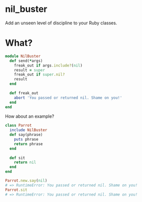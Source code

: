 # nil_buster
Add an unseen level of discipline to your Ruby classes.

# What?

```ruby
module NilBuster
  def send(*args)
    freak_out if args.include?(nil)
    result = super
    freak_out if super.nil?
    result
  end
  
  def freak_out
    abort 'You passed or returned nil. Shame on you!'
  end
end
```

How about an example?

```ruby
class Parrot
  include NilBuster
  def say(phrase)
    puts phrase
    return phrase
  end
  
  def sit
    return nil
  end
end

Parrot.new.say(nil)
# => RuntimeError: You passed or returned nil. Shame on you!
Parrot.sit
# => RuntimeError: You passed or returned nil. Shame on you!
```
